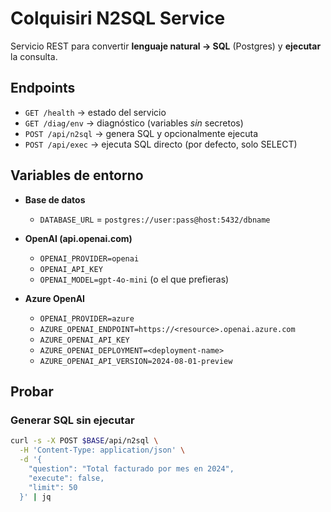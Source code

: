 # Colquisiri N2SQL Service

Servicio REST para convertir **lenguaje natural → SQL** (Postgres) y **ejecutar** la consulta.

## Endpoints

- `GET /health` → estado del servicio
- `GET /diag/env` → diagnóstico (variables *sin* secretos)
- `POST /api/n2sql` → genera SQL y opcionalmente ejecuta
- `POST /api/exec` → ejecuta SQL directo (por defecto, solo SELECT)

## Variables de entorno

- **Base de datos**
  - `DATABASE_URL` = `postgres://user:pass@host:5432/dbname`

- **OpenAI (api.openai.com)**
  - `OPENAI_PROVIDER=openai`
  - `OPENAI_API_KEY`
  - `OPENAI_MODEL=gpt-4o-mini` (o el que prefieras)

- **Azure OpenAI**
  - `OPENAI_PROVIDER=azure`
  - `AZURE_OPENAI_ENDPOINT=https://<resource>.openai.azure.com`
  - `AZURE_OPENAI_API_KEY`
  - `AZURE_OPENAI_DEPLOYMENT=<deployment-name>`
  - `AZURE_OPENAI_API_VERSION=2024-08-01-preview`

## Probar

### Generar SQL sin ejecutar
```bash
curl -s -X POST $BASE/api/n2sql \
  -H 'Content-Type: application/json' \
  -d '{
    "question": "Total facturado por mes en 2024",
    "execute": false,
    "limit": 50
  }' | jq
